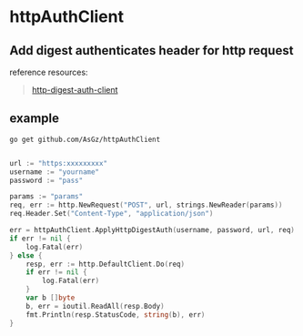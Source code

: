 # httpAuthClient

## Add digest authenticates header for http request 
reference resources:
> [http-digest-auth-client](https://github.com/ryanjdew/http-digest-auth-client)

## example

```
go get github.com/AsGz/httpAuthClient

```


```go

url := "https:xxxxxxxxx"
username := "yourname"
password := "pass"

params := "params"
req, err := http.NewRequest("POST", url, strings.NewReader(params))
req.Header.Set("Content-Type", "application/json")

err = httpAuthClient.ApplyHttpDigestAuth(username, password, url, req)
if err != nil {
	log.Fatal(err)
} else {
	resp, err := http.DefaultClient.Do(req)
	if err != nil {
		log.Fatal(err)
	}
	var b []byte
	b, err = ioutil.ReadAll(resp.Body)
	fmt.Println(resp.StatusCode, string(b), err)
}

```
